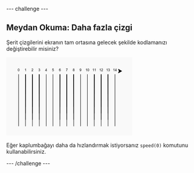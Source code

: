 --- challenge ---

## Meydan Okuma: Daha fazla çizgi

Şerit çizgilerini ekranın tam ortasına gelecek şekilde kodlamanızı değiştirebilir misiniz?

![ekran görüntüsü](images/race-challenge1.png)

Eğer kaplumbağayı daha da hızlandırmak istiyorsanız `speed(0)` komutunu kullanabilirsiniz.

--- /challenge ---